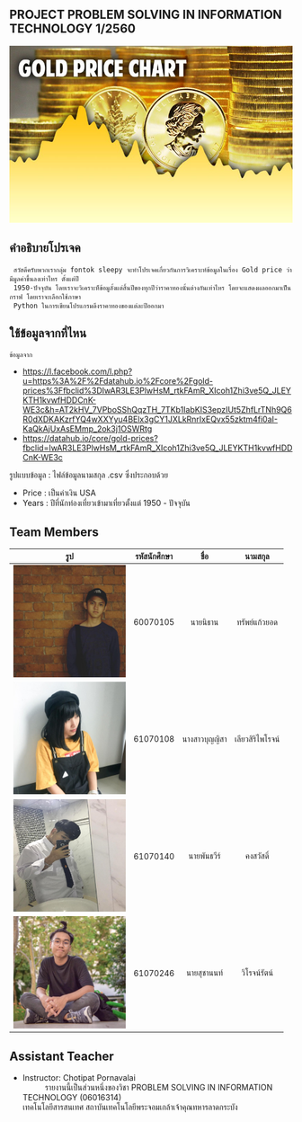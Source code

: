 <h2>PROJECT PROBLEM SOLVING IN INFORMATION TECHNOLOGY 1/2560</h2>
<a href=""><img src="img/gold-price.jpg" width="1000px"></a><br>

 ## คำอธิบายโปรเจค
     สวัสดึครับพวกเรากลุ่ม fontok sleepy จะทำโปรเจคเกี่ยวกันการวิเคราะห์ข้อมูลในเรื่อง Gold price ว่ามีมูลค่าขึ้นลงเท่าไหร ตั้งแต่ปี 
     1950-ปัจจุบัน โดยเราจะวิเคราะห็ข้อมูลั้งแต่สิ้นปีของทุกปีว่าราคาทองนั้นต่างกันเท่าไหร โดยจะแสดงผลออกมาเป็นกราฟ โดยเราจะเลือกใช้ภาษา
     Python ในการเขียนโปรแกรมดึงราคาทองของแต่ละปีออกมา
 
 ## ใช้ข้อมูลจากที่ไหน 
    ข้อมูลจาก
  - https://l.facebook.com/l.php?u=https%3A%2F%2Fdatahub.io%2Fcore%2Fgold-prices%3Ffbclid%3DIwAR3LE3PlwHsM_rtkFAmR_XIcoh1Zhi3ve5Q_JLEYKTH1kvwfHDDCnK-WE3c&h=AT2kHV_7VPboSShQqzTH_7TKb1IabKIS3epzIUt5ZhfLrTNh9Q6R0dXDKAKzrfYQ4wXXYyu4BElx3gCY1JXLkRnrIxEQvx55zktm4fi0aI-KaQkAjUxAsEMmp_2ok3j1OSWRtg
  - https://datahub.io/core/gold-prices?fbclid=IwAR3LE3PlwHsM_rtkFAmR_XIcoh1Zhi3ve5Q_JLEYKTH1kvwfHDDCnK-WE3c
  
   รูปแบบข้อมูล : ไฟล์ข้อมูลนามสกุล .csv ซึ่งประกอบด้วย
 - Price : เป็นค่าเงิน USA
 - Years : ปีที่นักท่องเที่ยวเข้ามาเที่ยวตั้งแต่ 1950 - ปัจจุบัน
 
 ## Team Members
| รูป | รหัสนักศึกษา        | ชื่อ | นามสกุล |
|:-:| :-------------: |:----------:|:--------:|
 | <a href=""><img src="img/game.jpg" width="200px" height="200px"></a> | 60070105 | นายนิธาน | ทรัพย์แก้วยอด |
 | <a href=""><img src="img/mangpor.jpg" width="200px" height="200px"></a> | 61070108 | นางสาวบุญญิสา | เลียวสิริไพโรจน์ |
 | <a href=""><img src="img/ball.jpg" width="200px" height="200px"></a> | 61070140| นายพันธวีร์ | คงสวัสดิ์  |
 | <a href=""><img src="img/non.jpg" width="200px" height="200px"></a> | 61070246 | นายสุชานนท์ | วิโรจน์รัตน์  |
 
 ## Assistant Teacher
 - Instructor: Chotipat Pornavalai
 <br>&nbsp;&nbsp;&nbsp;&nbsp;&nbsp;&nbsp;&nbsp;&nbsp;&nbsp;&nbsp;รายงานนี้เป็นส่วนหนึ่งของวิชา PROBLEM SOLVING IN INFORMATION TECHNOLOGY (06016314)
 <br>เทคโนโลยีสารสนเทศ สถาบันเทคโนโลยีพระจอมเกล้าเจ้าคุณทหารลาดกระบัง 
